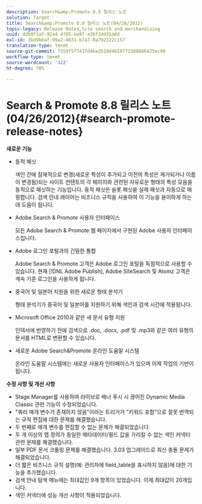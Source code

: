 ```yaml
---
description: Search&amp;Promote 8.8 릴리스 노트
solution: Target
title: Search&amp;Promote 8.8 릴리스 노트(04/26/2012)
topic-legacy: Release Notes,Site search and merchandising
uuid: ddb9f1af-92a4-4f85-be8f-a36f34d31add
exl-id: 3bd9b6af-99a2-4631-b7a7-0a792122c157
translation-type: tm+mt
source-git-commit: 7559f5f7437d46e3510d4659772308666425ec96
workflow-type: tm+mt
source-wordcount: '322'
ht-degree: 70%

---
```


# Search &amp; Promote 8.8 릴리스 노트(04/26/2012){#search-promote-release-notes}

**새로운 기능**

* 동적 패싯

   색인 간에 잠재적으로 변경(새로운 특성이 추가되고 이전의 특성은 제거되거나 이름이 변경됨)되는 사이트 컨텐트의 각 페이지와 관련된 자유로운 형태의 특성 모음을 동적으로 패싯하는 기능입니다. 동적 패싯은 슬롯 패싯을 실제 패싯과 자동으로 매핑합니다. 검색 안내 레이어는 비즈니스 규칙을 사용하여 이 기능을 용이하게 하는 데 도움이 됩니다.
* Adobe Search &amp; Promote 사용자 인터페이스

   모든 Adobe Search &amp; Promote 웹 페이지에서 구현된 Adobe 사용자 인터페이스입니다.
* Adobe 로그인 포털과의 긴밀한 통합

   Adobe Search &amp; Promote 고객은 Adobe 로그인 포털을 독점적으로 사용할 수 있습니다. 현재 [!DNL Adobe Publish], Adobe SiteSearch 및 Atomz 고객은 계속 기존 로그인을 사용하게 됩니다.
* 중국어 및 일본어 지원을 위한 새로운 형태 분석기

   형태 분석기가 중국어 및 일본어를 지원하기 위해 색인과 검색 시간에 적용됩니다.
* Microsoft Office 2010과 같은 새 문서 유형 지원

   인덱서에 반영하기 전에 검색으로 .doc, .docx, .pdf 및 .mp3와 같은 여러 유형의 문서를 HTML로 변환할 수 있습니다.
* 새로운 Adobe Search&amp;Promote 온라인 도움말 시스템

   온라인 도움말 시스템에는 새로운 사용자 인터페이스가 있으며 이제 작업의 기반이 됩니다.

**수정 사항 및 개선 사항**

* Stage Manager를 사용하여 라이브로 배너 푸시 시 끊어진 Dynamic Media Classic 관련 기능이 수정되었습니다.
* &quot;쿼리 매개 변수가 존재하지 않음&quot;이라는 트리거가 &quot;키워드 포함&quot;으로 잘못 번역되는 규칙 편집에 대한 문제를 해결했습니다.
* 두 번째로 매개 변수를 편집할 수 없는 문제가 해결되었습니다.
* 두 개 이상의 맵 정의가 동일한 메타데이터/필드 값을 가리킬 수 없는 색인 커넥터 관련 문제를 해결했습니다.
* 일부 PDF 문서 크롤링 문제를 해결했습니다. 3.03 업그레이드로 최신 충돌 문제가 해결되었습니다.
* 더 짧은 비즈니스 규칙 설명(예: 관리자에 field_table을 표시하지 않음)에 대한 기능을 추가했습니다.
* 검색 안내 탐색 메뉴에는 최대값인 9개 항목이 있었습니다. 이제 최대값이 20개입니다.
* 색인 커넥터에 성능 개선 사항이 적용되었습니다.
